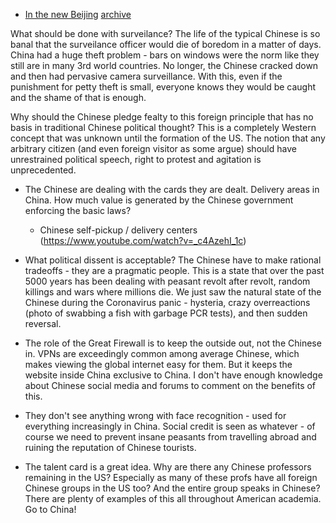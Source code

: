 
- [In the new Beijing](https://www.lrb.co.uk/the-paper/v47/n06/long-ling/diary) [archive](https://archive.is/rFwoz)

What should be done with surveilance? The life of the typical Chinese is so banal that the surveilance officer would die of boredom in a matter of days. China had a huge theft problem - bars on windows were the norm like they still are in many 3rd world countries. No longer, the Chinese cracked down and then had pervasive camera surveillance. With this, even if the punishment for petty theft is small, everyone knows they would be caught and the shame of that is enough.

Why should the Chinese pledge fealty to this foreign principle that has no basis in traditional Chinese political thought? This is a completely Western concept that was unknown until the formation of the US. The notion that any arbitrary citizen (and even foreign visitor as some argue) should have unrestrained political speech, right to protest and agitation is unprecedented.

- The Chinese are dealing with the cards they are dealt. Delivery areas in China. How much value is generated by the Chinese government enforcing the basic laws?
  - Chinese self-pickup / delivery centers (https://www.youtube.com/watch?v=_c4AzehI_1c)

- What political dissent is acceptable? The Chinese have to make rational tradeoffs - they are a pragmatic people. This is a state that over the past 5000 years has been dealing with peasant revolt after revolt, random killings and wars where millions die. We just saw the natural state of the Chinese during the Coronavirus panic - hysteria, crazy overreactions (photo of swabbing a fish with garbage PCR tests), and then sudden reversal.

- The role of the Great Firewall is to keep the outside out, not the Chinese in. VPNs are exceedingly common among average Chinese, which makes viewing the global internet easy for them. But it keeps the website inside China exclusive to China. I don't have enough knowledge about Chinese social media and forums to comment on the benefits of this.

- They don't see anything wrong with face recognition - used for everything increasingly in China. Social credit is seen as whatever - of course we need to prevent insane peasants from travelling abroad and ruining the reputation of Chinese tourists.


- The talent card is a great idea. Why are there any Chinese professors remaining in the US? Especially as many of these profs have all foreign Chinese groups in the US too? And the entire group speaks in Chinese? There are plenty of examples of this all throughout American academia. Go to China!
